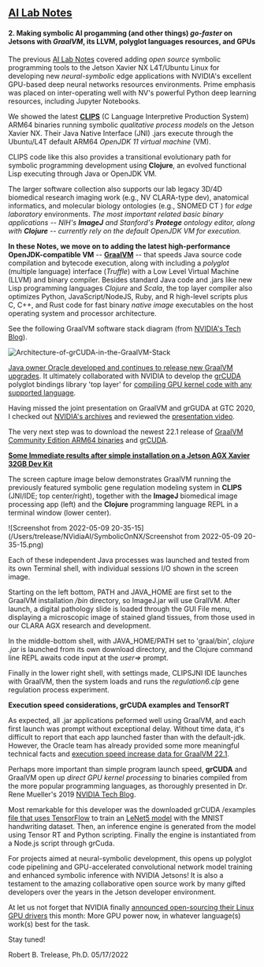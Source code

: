 ## <u>AI Lab Notes</u>

#### **2.  Making symbolic AI progamming (and other things) *go-faster* on Jetsons** with *GraalVM*, its LLVM, polyglot languages resources, and GPUs

The previous [AI Lab Notes](https://www.seeedstudio.com/blog/2022/04/10/ai-lab-notes-adding-symbolic-ai-programming-to-nvidia-jetson-powered-deep-neural-network-development-systems/) covered adding *open source* symbolic programming tools to the Jetson Xavier NX L4T/Ubuntu Linux for developing new *neural-symbolic* edge applications with NVIDIA's excellent GPU-based deep neural networks resources environments.   Prime emphasis was placed on inter-operating well with NV's powerful Python deep learning resources, including Jupyter Notebooks.

We showed the latest **[CLIPS](https://sourceforge.net/projects/clipsrules/files/CLIPS/6.40/)** (C Language Interpretive Production System) ARM64 binaries running symbolic *qualitative process models* on the Jetson Xavier NX.  Their Java Native Interface (JNI) .jars execute through the Ubuntu/L4T default ARM64 *OpenJDK 11 virtual machine* (VM).  

CLIPS code like this also provides a transitional evolutionary path for symbolic programming development using **Clojure**, an evolved functional Lisp executing through Java or OpenJDK VM.

The larger software collection also supports our lab legacy 3D/4D biomedical research imaging work (e.g., NV CLARA-type dev), anatomical informatics, and molecular biology ontologies (e.g., SNOMED CT ) for *edge laboratory* environments.  *The most important related basic binary applications -- NIH's **ImageJ** and Stanford's **Protege** ontology editor, along with **Clojure** -- currently rely on the default OpenJDK VM for execution.*



**In these Notes, we move on to adding the latest high-performance OpenJDK-compatible VM** -- **[GraalVM](https://www.graalvm.org)** --  that  speeds Java source code compilation and bytecode execution, along with including a *polyglot* (multiple language) interface (*Truffle*) with a Low Level Virtual Machine (LLVM) and binary compiler.  Besides standard Java code and .jars like new Lisp programming languages *Clojure* and *Scala*, the top layer compiler also optimizes Python, JavaScript/NodeJS, Ruby, and R high-level scripts plus C, C++, and Rust code  for fast binary *native image* executables on the host operating system and processor architecture.  

See the following GraalVM software stack diagram (from [NVIDIA's Tech Blog](https://developer.nvidia.com/blog/grcuda-a-polyglot-language-binding-for-cuda-in-graalvm/)).

![Architecture-of-grCUDA-in-the-GraalVM-Stack](https://user-images.githubusercontent.com/71346897/170131013-0a28c820-ba66-4b73-b28a-ad771d925639.png)


[Java owner Oracle developed and continues to release new GraalVM upgrades](https://medium.com/graalvm/graalvm-22-1-developer-experience-improvements-apple-silicon-builds-and-more-b7ac9a0f6066).  It ultimately collaborated with NVIDIA to develop the [grCUDA](https://github.com/NVIDIA/grcuda) polyglot bindings library 'top layer' for <u>compiling GPU kernel code with any supported language</u>.

Having missed the joint presentation on GraalVM and grGUDA at GTC 2020, I checked out [NVIDIA's archives](https://resources.nvidia.com/events/GTC2020s21269?lx=RowcGr&contentType=Demo) and reviewed the [presentation video](https://developer.nvidia.com/gtc/2020/video/s21269-vid).  

The very next step was to download the newest 22.1 release of [GraalVM Community Edition ARM64 binaries](https://www.graalvm.org/downloads/) and [grCUDA](https://github.com/NVIDIA/grcuda).



**<u>Some Immediate results after simple [installation](https://www.graalvm.org/java/quickstart/) on a Jetson AGX Xavier 32GB Dev Kit</u>**

The screen capture image below demonstrates GraalVM running the previously featured symbolic gene regulation modeling system in **CLIPS** (JNI/IDE; top center/right), together with the **ImageJ** biomedical image processing app (left) and the **Clojure** programming language REPL in a terminal window (lower center).  

![Screenshot from 2022-05-09 20-35-15](/Users/trelease/NVidiaAI/SymbolicOnNX/Screenshot from 2022-05-09 20-35-15.png)

Each of these independent Java processes was launched and tested from its own Terminal shell, with individual sessions I/O shown in the screen image.  

Starting on the left bottom, PATH and JAVA_HOME are first set to the GraalVM installation */bin* directory, so ImageJ.jar will use GrallVM.  After launch, a digital pathology slide is loaded through the GUI File menu, displaying a microscopic image of stained gland tissues, from those used in our CLARA AGX research and development.

In the middle-bottom shell, with JAVA_HOME/PATH set to 'graal/bin', *clojure .jar*  is launched from its own download directory, and the Clojure command line REPL awaits code input at the *user=>* prompt.

Finally in the lower right shell, with settings made, CLIPSJNI IDE launches with GraalVM,  then the system  loads and runs the *regulation6.clp* gene regulation process experiment.



**Execution speed considerations, grCUDA examples and TensorRT**

As expected, all .jar applications peformed well using GraalVM, and each first launch was prompt without exceptional delay.  Without time data, it's difficult to report that each app launched faster than with the default-jdk.  However, the Oracle team has already provided some more meaningful technical facts and [execution speed increase data for GraalVM 22.1](https://medium.com/graalvm/graalvm-22-1-developer-experience-improvements-apple-silicon-builds-and-more-b7ac9a0f6066).  

Perhaps more important than simple program launch speed, **grCUDA** and GraalVM open up *direct GPU kernel processing* to binaries compiled from the more popular programming languages, as thoroughly presented in Dr. Rene Mueller's 2019  [NVIDIA Tech Blog](https://developer.nvidia.com/blog/grcuda-a-polyglot-language-binding-for-cuda-in-graalvm/).  

Most remarkable for this developer was the downloaded grCUDA /examples [file that uses TensorFlow](https://github.com/NVIDIA/grcuda/tree/master/examples/tensorrt) to train an [LeNet5 model](https://towardsdatascience.com/understanding-and-implementing-lenet-5-cnn-architecture-deep-learning-a2d531ebc342) with the MNIST  handwriting dataset.  Then, an inference engine is generated from the model using Tensor RT and Python scripting. Finally the engine is instantiated from a Node.js script through grCuda.

For projects aimed at neural-symbolic development, this opens up polyglot code pipelining and GPU-accelerated convolutional network model training and enhanced symbolic inference with NVIDIA  Jetsons!  It is also a testament to the amazing collaborative open source work by many gifted developers over the years in the Jetson developer environment.

At let us not forget that NVIDIA finally [announced open-sourcing their Linux GPU drivers](https://www.phoronix.com/scan.php?page=article&item=nvidia-open-kernel&num=1) this month:  More GPU power now, in whatever language(s) work(s) best for the task.

Stay tuned! 

 Robert B. Trelease, Ph.D.  05/17/2022
